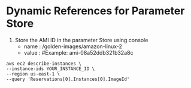 # Dynamic References for Parameter Store

1. Store the AMI ID in the parameter Store using console
    - name : /golden-images/amazon-linux-2
    - value : <ami-id> #Example:  ami-08a52ddb321b32a8c

```
aws ec2 describe-instances \
--instance-ids YOUR_INSTANCE_ID \
--region us-east-1 \
--query 'Reservations[0].Instances[0].ImageId'
```